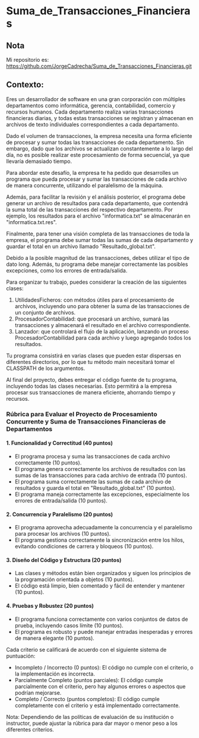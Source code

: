 # Suma_de_Transacciones_Financieras

## Nota
Mi repositorio es: https://github.com/JorgeCadrecha/Suma_de_Transacciones_Financieras.git

## Contexto: 
Eres un desarrollador de software en una gran corporación con múltiples departamentos como informática, gerencia, contabilidad, comercio y recursos humanos. Cada departamento realiza varias transacciones financieras diarias, y todas estas transacciones se registran y almacenan en archivos de texto individuales correspondientes a cada departamento.

Dado el volumen de transacciones, la empresa necesita una forma eficiente de procesar y sumar todas las transacciones de cada departamento. Sin embargo, dado que los archivos se actualizan constantemente a lo largo del día, no es posible realizar este procesamiento de forma secuencial, ya que llevaría demasiado tiempo.

Para abordar este desafío, la empresa te ha pedido que desarrolles un programa que pueda procesar y sumar las transacciones de cada archivo de manera concurrente, utilizando el paralelismo de la máquina.

Además, para facilitar la revisión y el análisis posterior, el programa debe generar un archivo de resultados para cada departamento, que contendrá la suma total de las transacciones del respectivo departamento. Por ejemplo, los resultados para el archivo "informatica.txt" se almacenarán en "informatica.txt.res".

Finalmente, para tener una visión completa de las transacciones de toda la empresa, el programa debe sumar todas las sumas de cada departamento y guardar el total en un archivo llamado "Resultado_global.txt".

Debido a la posible magnitud de las transacciones, debes utilizar el tipo de dato long. Además, tu programa debe manejar correctamente las posibles excepciones, como los errores de entrada/salida.

Para organizar tu trabajo, puedes considerar la creación de las siguientes clases:

1. UtilidadesFicheros: con métodos útiles para el procesamiento de archivos, incluyendo uno para obtener la suma de las transacciones de un conjunto de archivos.
2. ProcesadorContabilidad: que procesará un archivo, sumará las transacciones y almacenará el resultado en el archivo correspondiente.
3. Lanzador: que controlará el flujo de la aplicación, lanzando un proceso ProcesadorContabilidad para cada archivo y luego agregando todos los resultados.

Tu programa consistirá en varias clases que pueden estar dispersas en diferentes directorios, por lo que tu método main necesitará tomar el CLASSPATH de los argumentos.

Al final del proyecto, debes entregar el código fuente de tu programa, incluyendo todas las clases necesarias. Esto permitirá a la empresa procesar sus transacciones de manera eficiente, ahorrando tiempo y recursos.

### Rúbrica para Evaluar el Proyecto de Procesamiento Concurrente y Suma de Transacciones Financieras de Departamentos

#### 1. Funcionalidad y Correctitud (40 puntos)

- El programa procesa y suma las transacciones de cada archivo correctamente (10 puntos).
- El programa genera correctamente los archivos de resultados con las sumas de las transacciones para cada archivo de entrada (10 puntos).
- El programa suma correctamente las sumas de cada archivo de resultados y guarda el total en "Resultado_global.txt" (10 puntos).
- El programa maneja correctamente las excepciones, especialmente los errores de entrada/salida (10 puntos).

#### 2. Concurrencia y Paralelismo (20 puntos)

- El programa aprovecha adecuadamente la concurrencia y el paralelismo para procesar los archivos (10 puntos).
- El programa gestiona correctamente la sincronización entre los hilos, evitando condiciones de carrera y bloqueos (10 puntos).

#### 3. Diseño del Código y Estructura (20 puntos)

- Las clases y métodos están bien organizados y siguen los principios de la programación orientada a objetos (10 puntos).
- El código está limpio, bien comentado y fácil de entender y mantener (10 puntos).

#### 4. Pruebas y Robustez (20 puntos)

- El programa funciona correctamente con varios conjuntos de datos de prueba, incluyendo casos límite (10 puntos).
- El programa es robusto y puede manejar entradas inesperadas y errores de manera elegante (10 puntos).

Cada criterio se calificará de acuerdo con el siguiente sistema de puntuación:

- Incompleto / Incorrecto (0 puntos): El código no cumple con el criterio, o la implementación es incorrecta.
- Parcialmente Completo (puntos parciales): El código cumple parcialmente con el criterio, pero hay algunos errores o aspectos que podrían mejorarse.
- Completo / Correcto (puntos completos): El código cumple completamente con el criterio y está implementado correctamente.

Nota: Dependiendo de las políticas de evaluación de su institución o instructor, puede ajustar la rúbrica para dar mayor o menor peso a los diferentes criterios.


